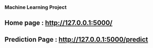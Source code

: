 ### Machine Learning Project ###

## Home page : http://127.0.0.1:5000/

## Prediction Page : http://127.0.0.1:5000/predict
